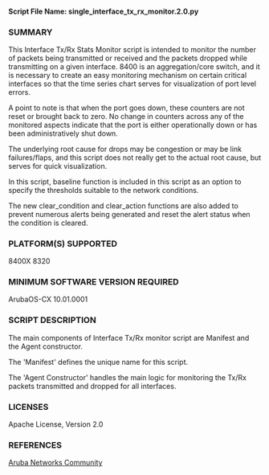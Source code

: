 #### Script File Name: single\_interface\_tx_rx\_monitor.2.0.py

### SUMMARY
This Interface Tx/Rx Stats Monitor script is intended to monitor the number of packets being transmitted or received and the packets dropped while transmitting on a given interface. 8400 is an aggregation/core switch, and it is necessary to create an easy monitoring mechanism on certain critical interfaces so that the time series chart serves for visualization of port level errors.

A point to note is that when the port goes down, these counters are not reset or brought back to zero. No change in counters across any of the monitored aspects indicate that the port is either operationally down or has been administratively shut down.

The underlying root cause for drops may be congestion or may be link failures/flaps, and this script does not really get to the actual root cause, but serves for quick visualization.

In this script, baseline function is included in this script as an option to specify the thresholds suitable to the network conditions.

The new clear_condition and clear_action functions are also added to prevent numerous alerts being generated and reset the alert status when the condition is cleared.

### PLATFORM(S) SUPPORTED
8400X
8320

### MINIMUM SOFTWARE VERSION REQUIRED
ArubaOS-CX 10.01.0001

### SCRIPT DESCRIPTION
The main components of Interface Tx/Rx monitor script are Manifest and the Agent constructor.

The 'Manifest' defines the unique name for this script.

The 'Agent Constructor' handles the main logic for monitoring the Tx/Rx packets transmitted and dropped for all interfaces.

### LICENSES
Apache License, Version 2.0

### REFERENCES
[Aruba Networks Community](http://community.arubanetworks.com/t5/Network-Analytic-Engine/ct-p/NetworkAnalyticEngine)
